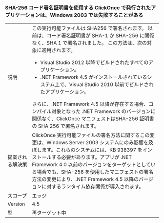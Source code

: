 ### <a name="apps-published-with-clickonce-that-use-a-sha-256-code-signing-certificate-may-fail-on-windows-2003"></a>SHA-256 コード署名証明書を使用する ClickOnce で発行されたアプリケーションは、Windows 2003 では失敗することがある

|   |   |
|---|---|
|説明|この実行可能ファイルは SHA256 で署名されます。 以前は、コード署名証明書が SHA-1 か SHA-256 に関係なく、SHA 1 で署名されました。 この方法は、次の対象に適用されます。<ul><li>Visual Studio 2012 以降でビルドされたすべてのアプリケーション。</li><li>.NET Framework 4.5 がインストールされているシステム上で、Visual Studio 2010 以前でビルドされたアプリケーション。</li></ul>さらに、.NET Framework 4.5 以降が存在する場合、コンパイル対象となった .NET Framework のバージョンに関係なく、ClickOnce マニフェストはSHA-256 証明書の SHA 256 で署名されます。|
|提案される解決策|ClickOnce 実行可能ファイルの署名方法に関するこの変更は、Windows Server 2003 システムにのみ影響を及ぼします。これらのシステムには、KB 938397 をインストールする必要があります。アプリが .NET Framework 4.0 以前のバージョンをターゲットとしている場合でも、SHA-256 を使用したマニフェストの署名方法の変更により、.NET Framework 4.5 以降のバージョンに対するランタイム依存関係が導入されます。|
|スコープ|エッジ|
|Version|4.5|
|型|再ターゲット中|

